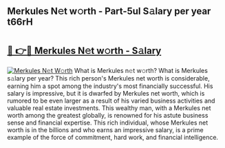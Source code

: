 ## Merkules N𝚎t w𝚘rth - Part-5uI S𝚊lary per year t66rH

# <h2><a href="http://gc0f61.nevu.top/?p=Merkules">🔗 👉🔴 Merkules N𝚎t w𝚘rth - S𝚊lary</a></h2>

[![Merkules N𝚎t W𝚘rth](https://i.imgur.com/Oavwk0R.jpeg)](http://gc0f61.nevu.top/?p=Merkules)
What is Merkules n𝚎t w𝚘rth? What is Merkules s𝚊lary per year?
This rich person's Merkules net worth is considerable, earning him a spot among the industry's most financially successful. His salary is impressive, but it is dwarfed by Merkules net worth, which is rumored to be even larger as a result of his varied business activities and valuable real estate investments. This wealthy man, with a Merkules net worth among the greatest globally, is renowned for his astute business sense and financial expertise. This rich individual, whose Merkules net worth is in the billions and who earns an impressive salary, is a prime example of the force of commitment, hard work, and financial intelligence.
